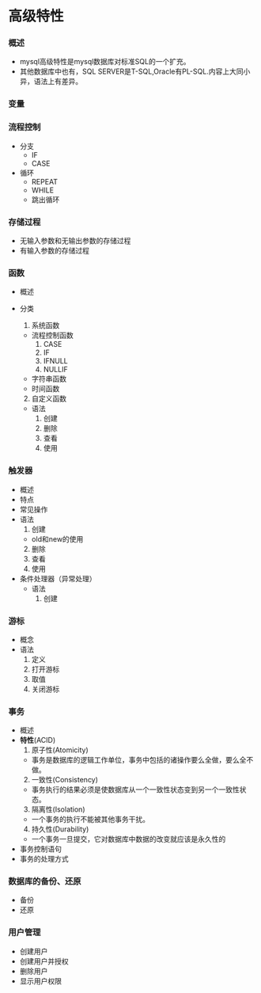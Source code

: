 # 高级特性
### 概述
* mysql高级特性是mysql数据库对标准SQL的一个扩充。
* 其他数据库中也有，SQL SERVER是T-SQL,Oracle有PL-SQL.内容上大同小异，语法上有差异。

### 变量
### 流程控制
* 分支
  * IF
  * CASE
* 循环
  * REPEAT
  * WHILE
  * 跳出循环
### 存储过程
  * 无输入参数和无输出参数的存储过程
  * 有输入参数的存储过程
### 函数
  * 概述
  * 分类
    1. 系统函数
      * 流程控制函数
        1. CASE
        2. IF
        3. IFNULL
        4. NULLIF
      * 字符串函数
      * 时间函数

    2. 自定义函数
      * 语法
        1. 创建
        2. 删除
        3. 查看
        4. 使用
### 触发器
  * 概述
  * 特点
  * 常见操作
  * 语法
    1. 创建
      * old和new的使用
    2. 删除
    3. 查看
    4. 使用
  * 条件处理器（异常处理）
    * 语法
      1. 创建
### 游标
  * 概念
  * 语法
    1. 定义
    2. 打开游标
    3. 取值
    4. 关闭游标
### 事务
  * 概述
  * **特性**(ACID)
    1. 原子性(Atomicity)
      * 事务是数据库的逻辑工作单位，事务中包括的诸操作要么全做，要么全不做。
    2. 一致性(Consistency)
      * 事务执行的结果必须是使数据库从一个一致性状态变到另一个一致性状态。
    3. 隔离性(Isolation)
      * 一个事务的执行不能被其他事务干扰。
    4. 持久性(Durability)
      * 一个事务一旦提交，它对数据库中数据的改变就应该是永久性的
  * 事务控制语句
  * 事务的处理方式
### 数据库的备份、还原
  * 备份
  * 还原
### 用户管理
  * 创建用户
  * 创建用户并授权
  * 删除用户
  * 显示用户权限













